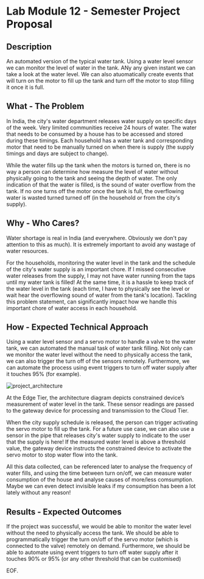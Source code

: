 # Lab Module 12 - Semester Project Proposal

## Description

An automated version of the typical water tank. Using a water level sensor we can monitor the level of water in the tank. ANy any given instant we can take a look at the water level. We can also atuomatically create events that will turn on the motor to fill up the tank and turn off the motor to stop filling it once it is full.

## What - The Problem 

In India, the city's water department releases water supply on specific days of the week. Very limited communities receive 24 hours of water. The water that needs to be consumed by a house has to be accessed and stored during these timings. Each household has a water tank and corresponding motor that need to be manually turned on when there is supply (the supply timings and days are subject to change). 

While the water fills up the tank when the motors is turned on, there is no way a person can determine how measure the level of water without physically going to the tank and seeing the depth of water. The only indication of that the water is filled, is the sound of water overflow from the tank. If no one turns off the motor once the tank is full, the overflowing water is wasted turned turned off (in the household or from the city's supply).

## Why - Who Cares? 
Water shortage is real in India (and everywhere. Obviously we don't pay attention to this as much). It is extremely important to avoid any wastage of water resources. 

For the households, monitoring the water level in the tank and the schedule of the city's water supply is an important chore. If I missed consecutive water releases from the supply, I may not have water running from the taps until my water tank is filled! At the same time, it is a hassle to keep track of the water level in the tank (each time, I have to physically see the level or wait hear the overflowing sound of water from the tank's location). Tackling this problem statement, can significantly impact how we handle this important chore of water access in each household.

## How - Expected Technical Approach

Using a water level sensor and a servo motor to handle a valve to the water tank, we can automated the manual task of water tank filling. Not only can we monitor the water level without the need to physically access the tank, we can also trigger the turn off of the sensors remotely. Furthermore, we can automate the process using event triggers to turn off water supply after it touches 95% (for example).

![project_architecture](https://github.com/NU-Connected-Devices/lab-module-docs-pkondrakunta/blob/labmodule12/labmodule12/project_architecture.png?raw=true)

At the Edge Tier, the architecture diagram depicts constrained device’s measurement of water level in the tank. These sensor readings are passed to the gateway device for processing and transmission to the Cloud Tier.

When the city supply schedule is released, the person can trigger activating the servo motor to fill up the tank. For a future use case, we can also use a sensor in the pipe that releases city's water supply to indicate to the user that the supply is here! If the measured water level is above a threshold value, the gateway device instructs the constrained device to activate the servo motor to stop water flow into the tank.

All this data collected, can be referenced later to analyse the frequency of water fills, and using the time between turn on/off, we can measure water consumption of the house and analyse causes of more/less comsumption. Maybe we can even detect invisible leaks if my consumption has been a lot lately without any reason!

## Results - Expected Outcomes 

If the project was successful, we would be able to monitor the water level without the need to physically access the tank. We should be able to programmatically trigger the turn on/off of the servo motor (which is connected to the valve) remotely on demand. Furthermore, we should be able to automate using event triggers to turn off water supply after it touches 90% or 95% (or any other threshold that can be customised)

EOF.
